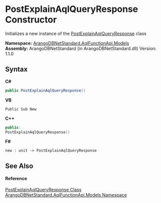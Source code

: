 # PostExplainAqlQueryResponse Constructor 
 

Initializes a new instance of the <a href="050a5d07-8a5c-112e-1d16-c6b87958553f">PostExplainAqlQueryResponse</a> class

**Namespace:**&nbsp;<a href="e03acbe1-782e-533e-7ffe-cd51613ed54f">ArangoDBNetStandard.AqlFunctionApi.Models</a><br />**Assembly:**&nbsp;ArangoDBNetStandard (in ArangoDBNetStandard.dll) Version: 1.1.0

## Syntax

**C#**<br />
``` C#
public PostExplainAqlQueryResponse()
```

**VB**<br />
``` VB
Public Sub New
```

**C++**<br />
``` C++
public:
PostExplainAqlQueryResponse()
```

**F#**<br />
``` F#
new : unit -> PostExplainAqlQueryResponse
```


## See Also


#### Reference
<a href="050a5d07-8a5c-112e-1d16-c6b87958553f">PostExplainAqlQueryResponse Class</a><br /><a href="e03acbe1-782e-533e-7ffe-cd51613ed54f">ArangoDBNetStandard.AqlFunctionApi.Models Namespace</a><br />